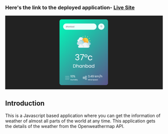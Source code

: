 ### Here's the link to the deployed application- [Live Site](https://gouravanand662.github.io/weather/)


![Weather Application](https://raw.githubusercontent.com/gouravanand662/pics/main/Annotation%202023-04-08%20144658.png)

## Introduction
This is a Javascript based application where you can get the information of weather of almost all parts of the world at any time. This application gets the details of the weather from the Openweathermap API.
